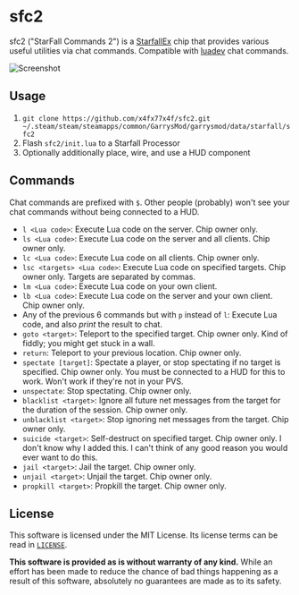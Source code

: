 # sfc2
sfc2 ("StarFall Commands 2") is a [StarfallEx](https://github.com/thegrb93/StarfallEx) chip that provides various useful utilities via chat commands. Compatible with [luadev](https://github.com/Metastruct/luadev) chat commands.

![Screenshot](https://user-images.githubusercontent.com/70858634/160216771-20429142-af10-4b5c-9c7b-5d6d35841fbd.png)

## Usage
1. `git clone https://github.com/x4fx77x4f/sfc2.git ~/.steam/steam/steamapps/common/GarrysMod/garrysmod/data/starfall/sfc2`
2. Flash `sfc2/init.lua` to a Starfall Processor
3. Optionally additionally place, wire, and use a HUD component

## Commands
Chat commands are prefixed with `$`. Other people (probably) won't see your chat commands without being connected to a HUD.

- `l <Lua code>`: Execute Lua code on the server. Chip owner only.
- `ls <Lua code>`: Execute Lua code on the server and all clients. Chip owner only.
- `lc <Lua code>`: Execute Lua code on all clients. Chip owner only.
- `lsc <targets> <Lua code>`: Execute Lua code on specified targets. Chip owner only. Targets are separated by commas.
- `lm <Lua code>`: Execute Lua code on your own client.
- `lb <Lua code>`: Execute Lua code on the server and your own client. Chip owner only.
- Any of the previous 6 commands but with `p` instead of `l`: Execute Lua code, and also *print* the result to chat.
- `goto <target>`: Teleport to the specified target. Chip owner only. Kind of fiddly; you might get stuck in a wall.
- `return`: Teleport to your previous location. Chip owner only.
- `spectate [target]`: Spectate a player, or stop spectating if no target is specified. Chip owner only. You must be connected to a HUD for this to work. Won't work if they're not in your PVS.
- `unspectate`: Stop spectating. Chip owner only.
- `blacklist <target>`: Ignore all future net messages from the target for the duration of the session. Chip owner only.
- `unblacklist <target>`: Stop ignoring net messages from the target. Chip owner only.
- `suicide <target>`: Self-destruct on specified target. Chip owner only. I don't know why I added this. I can't think of any good reason you would ever want to do this.
- `jail <target>`: Jail the target. Chip owner only.
- `unjail <target>`: Unjail the target. Chip owner only.
- `propkill <target>`: Propkill the target. Chip owner only.

## License
This software is licensed under the MIT License. Its license terms can be read in [`LICENSE`](LICENSE).

**This software is provided as is without warranty of any kind.** While an effort has been made to reduce the chance of bad things happening as a result of this software, absolutely no guarantees are made as to its safety.
